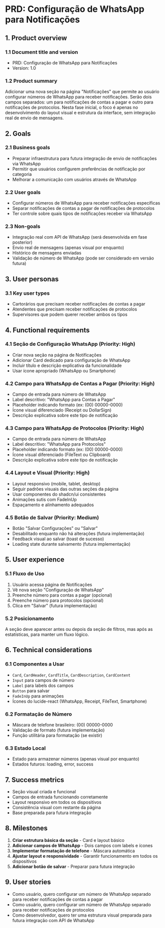# PRD: Configuração de WhatsApp para Notificações

## 1. Product overview

### 1.1 Document title and version

- PRD: Configuração de WhatsApp para Notificações
- Version: 1.0

### 1.2 Product summary

Adicionar uma nova seção na página "Notificações" que permite ao usuário configurar números de WhatsApp para receber notificações. Serão dois campos separados: um para notificações de contas a pagar e outro para notificações de protocolos. Nesta fase inicial, o foco é apenas no desenvolvimento do layout visual e estrutura da interface, sem integração real de envio de mensagens.

## 2. Goals

### 2.1 Business goals

- Preparar infraestrutura para futura integração de envio de notificações via WhatsApp
- Permitir que usuários configurem preferências de notificação por categoria
- Melhorar a comunicação com usuários através de WhatsApp

### 2.2 User goals

- Configurar números de WhatsApp para receber notificações específicas
- Separar notificações de contas a pagar de notificações de protocolos
- Ter controle sobre quais tipos de notificações receber via WhatsApp

### 2.3 Non-goals

- Integração real com API de WhatsApp (será desenvolvida em fase posterior)
- Envio real de mensagens (apenas visual por enquanto)
- Histórico de mensagens enviadas
- Validação de número de WhatsApp (pode ser considerado em versão futura)

## 3. User personas

### 3.1 Key user types

- Cartorários que precisam receber notificações de contas a pagar
- Atendentes que precisam receber notificações de protocolos
- Supervisores que podem querer receber ambos os tipos

## 4. Functional requirements

### 4.1 Seção de Configuração WhatsApp (Priority: High)

- Criar nova seção na página de Notificações
- Adicionar Card dedicado para configuração de WhatsApp
- Incluir título e descrição explicativa da funcionalidade
- Usar ícone apropriado (WhatsApp ou Smartphone)

### 4.2 Campo para WhatsApp de Contas a Pagar (Priority: High)

- Campo de entrada para número de WhatsApp
- Label descritivo: "WhatsApp para Contas a Pagar"
- Placeholder indicando formato (ex: (00) 00000-0000)
- Ícone visual diferenciado (Receipt ou DollarSign)
- Descrição explicativa sobre este tipo de notificação

### 4.3 Campo para WhatsApp de Protocolos (Priority: High)

- Campo de entrada para número de WhatsApp
- Label descritivo: "WhatsApp para Protocolos"
- Placeholder indicando formato (ex: (00) 00000-0000)
- Ícone visual diferenciado (FileText ou Clipboard)
- Descrição explicativa sobre este tipo de notificação

### 4.4 Layout e Visual (Priority: High)

- Layout responsivo (mobile, tablet, desktop)
- Seguir padrões visuais das outras seções da página
- Usar componentes do shadcn/ui consistentes
- Animações sutis com FadeInUp
- Espaçamento e alinhamento adequados

### 4.5 Botão de Salvar (Priority: Medium)

- Botão "Salvar Configurações" ou "Salvar"
- Desabilitado enquanto não há alterações (futura implementação)
- Feedback visual ao salvar (toast de sucesso)
- Loading state durante salvamento (futura implementação)

## 5. User experience

### 5.1 Fluxo de Uso

1. Usuário acessa página de Notificações
2. Vê nova seção "Configuração de WhatsApp"
3. Preenche número para contas a pagar (opcional)
4. Preenche número para protocolos (opcional)
5. Clica em "Salvar" (futura implementação)

### 5.2 Posicionamento

A seção deve aparecer antes ou depois da seção de filtros, mas após as estatísticas, para manter um fluxo lógico.

## 6. Technical considerations

### 6.1 Componentes a Usar

- `Card`, `CardHeader`, `CardTitle`, `CardDescription`, `CardContent`
- `Input` para campos de número
- `Label` para labels dos campos
- `Button` para salvar
- `FadeInUp` para animações
- Ícones do lucide-react (WhatsApp, Receipt, FileText, Smartphone)

### 6.2 Formatação de Número

- Máscara de telefone brasileiro: (00) 00000-0000
- Validação de formato (futura implementação)
- Função utilitária para formatação (se existir)

### 6.3 Estado Local

- Estado para armazenar números (apenas visual por enquanto)
- Estados futuros: loading, error, success

## 7. Success metrics

- Seção visual criada e funcional
- Campos de entrada funcionando corretamente
- Layout responsivo em todos os dispositivos
- Consistência visual com restante da página
- Base preparada para futura integração

## 8. Milestones

1. **Criar estrutura básica da seção** - Card e layout básico
2. **Adicionar campos de WhatsApp** - Dois campos com labels e ícones
3. **Implementar formatação de telefone** - Máscara automática
4. **Ajustar layout e responsividade** - Garantir funcionamento em todos os dispositivos
5. **Adicionar botão de salvar** - Preparar para futura integração

## 9. User stories

- Como usuário, quero configurar um número de WhatsApp separado para receber notificações de contas a pagar
- Como usuário, quero configurar um número de WhatsApp separado para receber notificações de protocolos
- Como desenvolvedor, quero ter uma estrutura visual preparada para futura integração com API de WhatsApp
